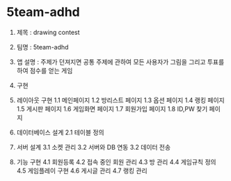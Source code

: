 # 5team-adhd

1. 제목 : drawing contest

2. 팀명 : 5team-adhd

3. 앱 설명 : 주제가 던져지면 공통 주제에 관하여 모든 사용자가 그림을 그리고 투표를 하여 점수를 얻는 게임

4. 구현
 
  1. 레이아웃 구현
  1.1 메인페이지 
  1.2 방리스트 페이지
	  1.3 옵션 페이지
	  1.4 랭킹 페이지
	  1.5 게시판 페이지
	  1.6 게임화면 페이지
	  1.7 회원가입 페이지
	  1.8 ID,PW 찾기 페이지

  2. 데이터베이스 설계
	  2.1 테이블 정의

  3. 서버 설계
	  3.1 소켓 관리
	  3.2 서버와 DB 연동
	  3.2 데이터 전송
  4. 기능 구현
	  4.1 회원등록
	  4.2 접속 중인 회원 관리
	  4.3 방 관리
	  4.4 게임규칙 정의
	  4.5 게임플레이 구현
	  4.6 게시글 관리
	  4.7 랭킹 관리
